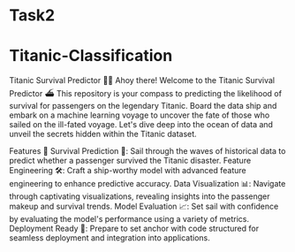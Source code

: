 # Task2
# Titanic-Classification

Titanic Survival Predictor 🚢⚓ Ahoy there! Welcome to the Titanic Survival Predictor ⛴️ This repository is your compass to predicting the likelihood of survival for passengers on the legendary Titanic. Board the data ship and embark on a machine learning voyage to uncover the fate of those who sailed on the ill-fated voyage. Let's dive deep into the ocean of data and unveil the secrets hidden within the Titanic dataset.

Features 🌟 Survival Prediction 🌊: Sail through the waves of historical data to predict whether a passenger survived the Titanic disaster. Feature Engineering 🛠️: Craft a ship-worthy model with advanced feature engineering to enhance predictive accuracy. Data Visualization 📊: Navigate through captivating visualizations, revealing insights into the passenger makeup and survival trends. Model Evaluation 📈: Set sail with confidence by evaluating the model's performance using a variety of metrics. Deployment Ready 🚀: Prepare to set anchor with code structured for seamless deployment and integration into applications.

